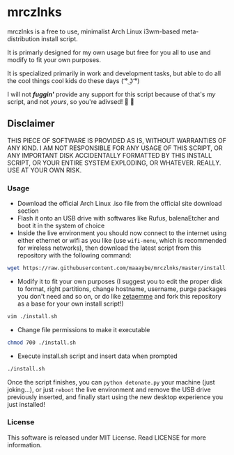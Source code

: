 # mrczlnks

mrczlnks is a free to use, minimalist Arch Linux i3wm-based meta-distribution install script.

It is primarly designed for my own usage but free for you all to use and modify to fit your own purposes.

It is specialized primarily in work and development tasks, but able to do all the cool things cool kids do these days ( ͡° ͜ʖ ͡°)

I will not **_fuggin'_** provide any support for this script because of that's *my* script, and not *yours*, so you're adivsed! :beers: :kiss:

## Disclaimer

THIS PIECE OF SOFTWARE IS PROVIDED AS IS, WITHOUT WARRANTIES OF ANY KIND. I AM NOT RESPONSIBLE FOR ANY USAGE OF THIS SCRIPT, OR ANY IMPORTANT DISK ACCIDENTALLY FORMATTED BY THIS INSTALL SCRIPT, OR YOUR ENTIRE SYSTEM EXPLODING, OR WHATEVER. REALLY. USE AT YOUR OWN RISK.

### Usage

- Download the official Arch Linux .iso file from the official site download section
- Flash it onto an USB drive with softwares like Rufus, balenaEtcher and boot it in the system of choice
- Inside the live environment you should now connect to the internet using either ethernet or wifi as you like (use `wifi-menu`, which is recommended for wireless networks), then download the latest script from this repository with the following command:

```bash
wget https://raw.githubusercontent.com/maaaybe/mrczlnks/master/install.sh
```

- Modify it to fit your own purposes (I suggest you to edit the proper disk to format, right partitions, change hostname, username, purge packages you don't need and so on, or do like [zetaemme](https://github.com/zetaemme/zls) and fork this repository as a base for your own install script!)

```bash
vim ./install.sh
```

- Change file permissions to make it executable

```bash
chmod 700 ./install.sh
```

- Execute install.sh script and insert data when prompted

```bash
./install.sh
```

Once the script finishes, you can `python detonate.py` your machine (just joking...), or just `reboot` the live environment and remove the USB drive previously inserted, and finally start using the new desktop experience you just installed!

### License

This software is released under MIT License.
Read LICENSE for more information.

